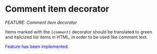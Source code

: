 # Comment item decorator
_FEATURE: Comment item decorator_

Items marked with the ```{comment}``` decorator should be translated to green and italicized list items in HTML, in order to be used like comment text.

<span style="color:blue">Feature has been implemented.</span>
